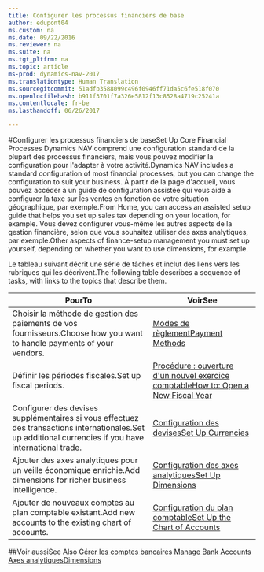 ```yaml
---
title: Configurer les processus financiers de base
author: edupont04
ms.custom: na
ms.date: 09/22/2016
ms.reviewer: na
ms.suite: na
ms.tgt_pltfrm: na
ms.topic: article
ms-prod: dynamics-nav-2017
ms.translationtype: Human Translation
ms.sourcegitcommit: 51adfb3588099c496f0946ff71da5c6fe518f070
ms.openlocfilehash: b911f3701f7a326e5812f13c8528a4719c25241a
ms.contentlocale: fr-be
ms.lasthandoff: 06/26/2017

---
```


#<a name="set-up-core-financial-processes"></a><span data-ttu-id="6d5e2-102">Configurer les processus financiers de base</span><span class="sxs-lookup"><span data-stu-id="6d5e2-102">Set Up Core Financial Processes</span></span>
<span data-ttu-id="6d5e2-103">Dynamics NAV comprend une configuration standard de la plupart des processus financiers, mais vous pouvez modifier la configuration pour l'adapter à votre activité.</span><span class="sxs-lookup"><span data-stu-id="6d5e2-103">Dynamics NAV includes a standard configuration of most financial processes, but you can change the configuration to suit your business.</span></span>
<span data-ttu-id="6d5e2-104">À partir de la page d'accueil, vous pouvez accéder à un guide de configuration assistée qui vous aide à configurer la taxe sur les ventes en fonction de votre situation géographique, par exemple.</span><span class="sxs-lookup"><span data-stu-id="6d5e2-104">From Home, you can access an assisted setup guide that helps you set up sales tax depending on your location, for example.</span></span> <span data-ttu-id="6d5e2-105">Vous devez configurer vous-même les autres aspects de la gestion financière, selon que vous souhaitez utiliser des axes analytiques, par exemple.</span><span class="sxs-lookup"><span data-stu-id="6d5e2-105">Other aspects of finance-setup management you must set up yourself, depending on whether you want to use dimensions, for example.</span></span>  

<span data-ttu-id="6d5e2-106">Le tableau suivant décrit une série de tâches et inclut des liens vers les rubriques qui les décrivent.</span><span class="sxs-lookup"><span data-stu-id="6d5e2-106">The following table describes a sequence of tasks, with links to the topics that describe them.</span></span>

| <span data-ttu-id="6d5e2-107">Pour</span><span class="sxs-lookup"><span data-stu-id="6d5e2-107">To</span></span>                                                                  | <span data-ttu-id="6d5e2-108">Voir</span><span class="sxs-lookup"><span data-stu-id="6d5e2-108">See</span></span>                      |
|---------------------------------------------------------------------|--------------------------|
|<span data-ttu-id="6d5e2-109">Choisir la méthode de gestion des paiements de vos fournisseurs.</span><span class="sxs-lookup"><span data-stu-id="6d5e2-109">Choose how you want to handle payments of your vendors.</span></span>|[<span data-ttu-id="6d5e2-110">Modes de règlement</span><span class="sxs-lookup"><span data-stu-id="6d5e2-110">Payment Methods</span></span>](finance-setup-payment-methods.md)|
|<span data-ttu-id="6d5e2-111">Définir les périodes fiscales.</span><span class="sxs-lookup"><span data-stu-id="6d5e2-111">Set up fiscal periods.</span></span>|[<span data-ttu-id="6d5e2-112">Procédure : ouverture d'un nouvel exercice comptable</span><span class="sxs-lookup"><span data-stu-id="6d5e2-112">How to: Open a New Fiscal Year</span></span>](finance-setup-how-open-new-fiscal-year.md)|
|<span data-ttu-id="6d5e2-113">Configurer des devises supplémentaires si vous effectuez des transactions internationales.</span><span class="sxs-lookup"><span data-stu-id="6d5e2-113">Set up additional currencies if you have international trade.</span></span>|[<span data-ttu-id="6d5e2-114">Configuration des devises</span><span class="sxs-lookup"><span data-stu-id="6d5e2-114">Set Up Currencies</span></span>](finance-setup-setup-currencies.md)|
|<span data-ttu-id="6d5e2-115">Ajouter des axes analytiques pour un veille économique enrichie.</span><span class="sxs-lookup"><span data-stu-id="6d5e2-115">Add dimensions for richer business intelligence.</span></span>|[<span data-ttu-id="6d5e2-116">Configuration des axes analytiques</span><span class="sxs-lookup"><span data-stu-id="6d5e2-116">Set Up Dimensions</span></span>](finance-setup-setup-dimensions.md)|
|<span data-ttu-id="6d5e2-117">Ajouter de nouveaux comptes au plan comptable existant.</span><span class="sxs-lookup"><span data-stu-id="6d5e2-117">Add new accounts to the existing chart of accounts.</span></span>|[<span data-ttu-id="6d5e2-118">Configuration du plan comptable</span><span class="sxs-lookup"><span data-stu-id="6d5e2-118">Set Up the Chart of Accounts</span></span>](finance-setup-setup-chart-accounts.md)|



##<a name="see-also"></a><span data-ttu-id="6d5e2-119">Voir aussi</span><span class="sxs-lookup"><span data-stu-id="6d5e2-119">See Also</span></span>
<span data-ttu-id="6d5e2-120">[Gérer les comptes bancaires](bank-manage-bank-accounts.md)  </span><span class="sxs-lookup"><span data-stu-id="6d5e2-120">[Manage Bank Accounts](bank-manage-bank-accounts.md)  </span></span>  
[<span data-ttu-id="6d5e2-121">Axes analytiques</span><span class="sxs-lookup"><span data-stu-id="6d5e2-121">Dimensions</span></span>](finance-setup-dimensions.md)  

